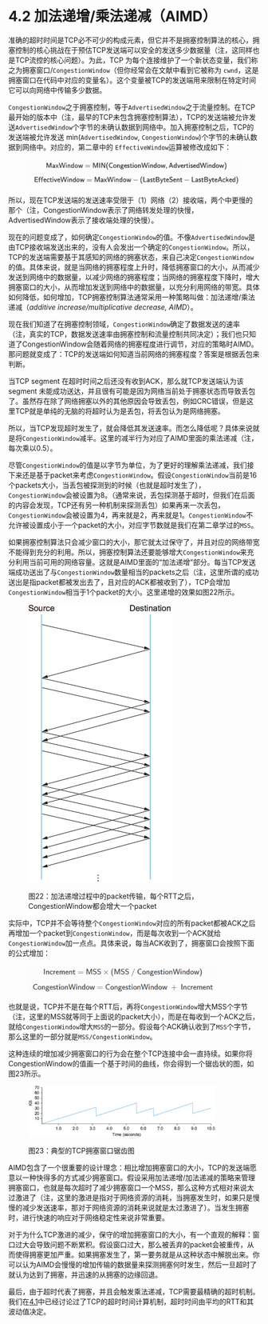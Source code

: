 # 4.2 加法递增/乘法递减（AIMD）

准确的超时时间是TCP必不可少的构成元素，但它并不是拥塞控制算法的核心，拥塞控制的核心挑战在于预估TCP发送端可以安全的发送多少数据量（注，这同样也是TCP流控的核心问题）。为此，TCP 为每个连接维护了一个新状态变量，我们称之为拥塞窗口/`CongestionWindow`（但你经常会在文献中看到它被称为 `cwnd`，这是拥塞窗口在代码中对应的变量名）。这个变量被TCP的发送端用来限制在特定时间它可以向网络中传输多少数据。

`CongestionWindow`之于拥塞控制，等于`AdvertisedWindow`之于流量控制。在TCP最开始的版本中（注，最早的TCP未包含拥塞控制算法），TCP的发送端被允许发送`AdvertisedWindow`个字节的未确认数据到网络中。加入拥塞控制之后，TCP的发送端被允许发送 min(`AdvertisedWindow`, `CongestionWindow`)个字节的未确认数据到网络中。对应的，第二章中的 `EffectiveWindow`运算被修改成如下：

<figure><img src="../.gitbook/assets/image (3) (1) (1) (1) (1) (1).png" alt=""><figcaption></figcaption></figure>

所以，现在TCP发送端的发送速率受限于（1）网络（2）接收端，两个中更慢的那个（注，CongestionWindow表示了网络转发处理的快慢，AdvertisedWindow表示了接收端处理的快慢）。

现在的问题变成了，如何确定`CongestionWindow`的值。不像`AdvertisedWindow`是由TCP接收端发送出来的，没有人会发出一个确定的`CongestionWindow`。所以，TCP的发送端需要基于其感知的网络的拥塞状态，来自己决定`CongestionWindow`的值。具体来说，就是当网络的拥塞程度上升时，降低拥塞窗口的大小，从而减少发送到网络中的数据量，以减少网络的拥塞程度；当网络的拥塞程度下降时，增大拥塞窗口的大小，从而增加发送到网络中的数据量，以充分利用网络的带宽。具体如何降低，如何增加，TCP拥塞控制算法通常采用一种策略叫做：加法递增/乘法递减（_additive increase/multiplicative decrease, AIMD_）。

现在我们知道了在拥塞控制领域，`CongestionWindow`确定了数据发送的速率（注，真实的TCP，数据发送速率由拥塞控制和流量控制共同决定）；我们也只知道了CongestionWindow会随着网络的拥塞程度进行调节，对应的策略时AIMD。那问题就变成了：TCP的发送端如何知道当前网络的拥塞程度？答案是根据丢包来判断。

当TCP segment 在超时时间之后还没有收到ACK，那么就TCP发送端认为该 segment 未能成功送达，并且很有可能是因为网络当前处于拥塞状态而导致丢包了。虽然存在除了网络拥塞以外的其他原因会导致丢包，例如CRC错误，但是这里TCP就是单纯的无脑的将超时认为是丢包，将丢包认为是网络拥塞。

所以，当TCP发现超时发生了，就会降低其发送速率。而怎么降低呢？具体来说就是将`CongestionWindow`减半。这里的减半行为对应了AIMD里面的乘法递减（注，每次乘以0.5）。

尽管`CongestionWindow`的值是以字节为单位，为了更好的理解乘法递减，我们接下来还是基于packet来考虑`CongestionWindow`。假设`CongestionWindow`当前是16个packets大小，当丢包被探测到的时候（也就是超时发生了），`CongestionWindow`会被设置为8。（通常来说，丢包探测基于超时，但我们在后面的内容会发现，TCP还有另一种机制来探测丢包）如果再来一次丢包，`CongestionWindow`会被设置为4，再来就是2，再来就是1。`CongestionWindow`不允许被设置成小于一个packet的大小，对应字节数就是我们在第二章学过的`MSS`。

如果拥塞控制算法只会减少窗口的大小，那它就太过保守了，并且对应的网络带宽不能得到充分的利用。所以，拥塞控制算法还要能够增大`CongestionWindow`来充分利用当前可用的网络容量。这就是AIMD里面的“加法递增”部分。每当TCP发送端成功送出了与`CongestionWindow`数量相当的packets之后（注，这里所谓的成功送出是指packet都被发出去了，且对应的ACK都被收到了），TCP会增加`CongestionWindow`相当于1个packet的大小。这里递增的效果如图22所示。

<figure><img src="../.gitbook/assets/image (4) (1) (1) (1) (1).png" alt="" width="288"><figcaption><p>图22：加法递增过程中的packet传输，每个RTT之后，CongestionWindow都会增大一个packet</p></figcaption></figure>

实际中，TCP并不会等待整个`CongestionWindow`对应的所有packet都被ACK之后再增加一个packet到`CongestionWindow`，而是每次收到一个ACK就给`CongestionWindow`加一点点。具体来说，每当ACK收到了，拥塞窗口会按照下面的公式增加：

<figure><img src="../.gitbook/assets/image (5) (1) (1) (1).png" alt="" width="375"><figcaption></figcaption></figure>

也就是说，TCP并不是在每个RTT后，再将`CongestionWindow`增大MSS个字节（注，这里的MSS就等同于上面说的packet大小），而是在每收到一个ACK之后，就给`CongestionWindow`增大`MSS`的一部分。假设每个ACK确认收到了`MSS`个字节，那么这里的一部分就是`MSS/CongestionWindow`。

这种连续的增加减少拥塞窗口的行为会在整个TCP连接中会一直持续。如果你将CongestionWindow的值画一个基于时间的曲线，你会得到一个锯齿状的图，如图23所示。

<figure><img src="../.gitbook/assets/image (6) (1) (1).png" alt="" width="375"><figcaption><p>图23：典型的TCP拥塞窗口锯齿图</p></figcaption></figure>

AIMD包含了一个很重要的设计理念：相比增加拥塞窗口的大小，TCP的发送端愿意以一种快得多的方式减少拥塞窗口。假设采用加法递增/加法递减的策略来管理拥塞窗口，也就是每次超时了减少拥塞窗口一个MSS，那么这种方式相对来说太过激进了（注，这里的激进是指对于网络资源的消耗，当拥塞发生时，如果只是慢慢的减少发送速率，那对于网络资源的消耗来说就是太过激进了）。当发生拥塞时，进行快速的响应对于网络稳定性来说非常重要。

对于为什么TCP激进的减少，保守的增加拥塞窗口的大小，有一个直观的解释：窗口过大会导致问题不断累积。假设窗口过大，那么被丢弃的packet会被重传，从而使得拥塞更加严重。如果拥塞发生了，第一要务就是从这种状态中解脱出来。你可以认为AIMD会慢慢的增加传输的数据量来探测拥塞何时发生，然后一旦超时了就认为达到了拥塞，并迅速的从拥塞的边缘回退。

最后，由于超时代表了拥塞，并且会触发乘法递减，TCP需要最精确的超时机制。我们在[4.1](4.1-tcp-chao-shi-shi-jian-ji-suan/)中已经讨论过了TCP的超时时间计算机制，超时时间由平均的RTT和其波动值决定。
